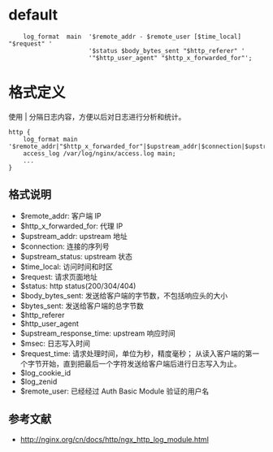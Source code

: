 # default

```
    log_format  main  '$remote_addr - $remote_user [$time_local] "$request" '
                      '$status $body_bytes_sent "$http_referer" '
                      '"$http_user_agent" "$http_x_forwarded_for"';
```



# 格式定义

使用 | 分隔日志内容，方便以后对日志进行分析和统计。

```
http {
    log_format main '$remote_addr|"$http_x_forwarded_for"|$upstream_addr|$connection|$upstream_status|$time_local|"$request"|$status|$body_bytes_sent|$bytes_sent|"$http_referer"|"$http_user_agent"|$upstream_response_time|$msec|$request_time';
    access_log /var/log/nginx/access.log main;
    ...
}
```

## 格式说明
* $remote_addr: 客户端 IP
* $http_x_forwarded_for: 代理 IP
* $upstream_addr: upstream 地址
* $connection: 连接的序列号
* $upstream_status: upstream 状态
* $time_local: 访问时间和时区
* $request: 请求页面地址
* $status: http status(200/304/404)
* $body_bytes_sent: 发送给客户端的字节数，不包括响应头的大小
* $bytes_sent: 发送给客户端的总字节数
* $http_referer
* $http_user_agent
* $upstream_response_time: upstream 响应时间
* $msec: 日志写入时间
* $request_time: 请求处理时间，单位为秒，精度毫秒； 从读入客户端的第一个字节开始，直到把最后一个字符发送给客户端后进行日志写入为止。
* $log_cookie_id
* $log_zenid
* $remote_user: 已经经过 Auth Basic Module 验证的用户名

## 参考文献
* http://nginx.org/cn/docs/http/ngx_http_log_module.html
